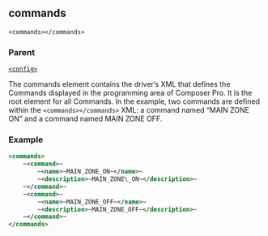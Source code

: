 ## commands

`<commands></commands>`


### Parent

[`<config>`][1]


The commands element contains the driver’s XML that defines the Commands displayed in the programming area of Composer Pro. It is the root element for all Commands. In the example, two commands are defined within the `<commands></commands>` XML: a command named “MAIN ZONE ON” and a command named MAIN ZONE OFF. 

### Example

```xml
<commands>
	~<command>~
   		~<name>~MAIN_ZONE_ON~</name>~
   		~<description>~MAIN_ZONE\_ON~</description>~
 	~</command>~
 	~<command>~
   		~<name>~MAIN_ZONE_OFF~</name>~
   		~<description>~MAIN_ZONE_OFF~</description>~
 	~</command>~
</commands>
```



[1]:	https://verbose-telegram-5004f902.pages.github.io/#common-xml-config